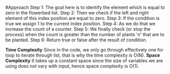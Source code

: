 #Approach
Step 1: The goal here is to identify the element which is equal to zero in the flowerbed list.
Step 2: Then we check if the left and right element of this index position are equal to zero.
Step 3: If the condition is true we assign 1 to the current index position.
Step 4: As we do that we increase the count of a counter.
Step 5: We finally check (or stop the process) when the count is greater than the number of plants 'n' that are to be planted.
Step 6: Return true or false after the result of condition.

**Time Complexity**
Since in the code, we only go through effectively one for loop to iterate through list, that is why the time complexity is O(N).
**Space Complexity**
It takes up a constant space since the size of variables we are using does not vary with input, hence space complexity is O(1).
